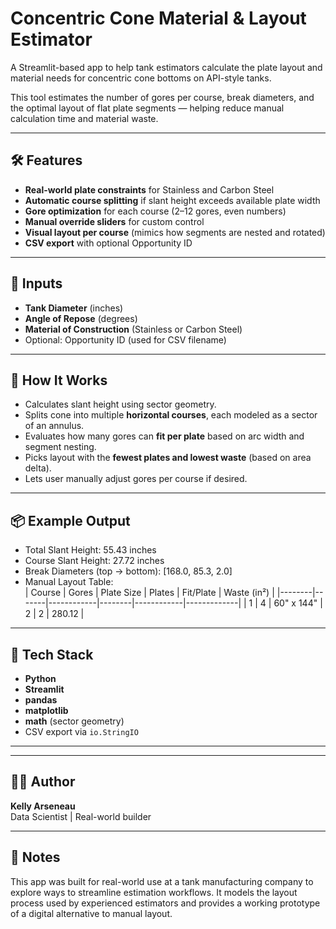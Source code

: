 # Concentric Cone Material & Layout Estimator

A Streamlit-based app to help tank estimators calculate the plate layout and material needs for concentric cone bottoms on API-style tanks.

This tool estimates the number of gores per course, break diameters, and the optimal layout of flat plate segments — helping reduce manual calculation time and material waste.

---

## 🛠 Features

- **Real-world plate constraints** for Stainless and Carbon Steel
- **Automatic course splitting** if slant height exceeds available plate width
- **Gore optimization** for each course (2–12 gores, even numbers)
- **Manual override sliders** for custom control
- **Visual layout per course** (mimics how segments are nested and rotated)
- **CSV export** with optional Opportunity ID

---

## 🔢 Inputs

- **Tank Diameter** (inches)
- **Angle of Repose** (degrees)
- **Material of Construction** (Stainless or Carbon Steel)
- Optional: Opportunity ID (used for CSV filename)

---

## 🧠 How It Works

- Calculates slant height using sector geometry.
- Splits cone into multiple **horizontal courses**, each modeled as a sector of an annulus.
- Evaluates how many gores can **fit per plate** based on arc width and segment nesting.
- Picks layout with the **fewest plates and lowest waste** (based on area delta).
- Lets user manually adjust gores per course if desired.

---

## 📦 Example Output

- Total Slant Height: 55.43 inches  
- Course Slant Height: 27.72 inches  
- Break Diameters (top → bottom): [168.0, 85.3, 2.0]  
- Manual Layout Table:  
  | Course | Gores | Plate Size | Plates | Fit/Plate | Waste (in²) |
  |--------|-------|------------|--------|------------|-------------|
  | 1      | 4     | 60" x 144" | 2      | 2          | 280.12      |

---

## 🧪 Tech Stack

- **Python**
- **Streamlit**
- **pandas**
- **matplotlib**
- **math** (sector geometry)
- CSV export via `io.StringIO`

---

---

## 🙋‍♀️ Author

**Kelly Arseneau**  
Data Scientist | Real-world builder 

---

## 📝 Notes

This app was built for real-world use at a tank manufacturing company to explore ways to streamline estimation workflows. It models the layout process used by experienced estimators and provides a working prototype of a digital alternative to manual layout.
